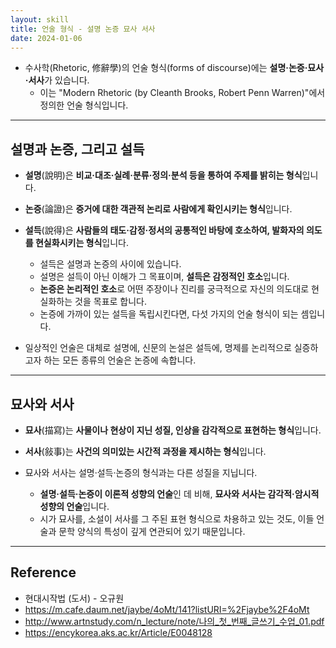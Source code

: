 ```yaml
---
layout: skill
title: 언술 형식 - 설명 논증 묘사 서사
date: 2024-01-06
---
```



- 수사학(Rhetoric, 修辭學)의 언술 형식(forms of discourse)에는 **설명·논증·묘사·서사**가 있습니다.
    - 이는 "Modern Rhetoric (by Cleanth Brooks, Robert Penn Warren)"에서 정의한 언술 형식입니다.


---


## 설명과 논증, 그리고 설득

- **설명**(說明)은 **비교·대조·실례·분류·정의·분석 등을 통하여 주제를 밝히는 형식**입니다.
- **논증**(論證)은 **증거에 대한 객관적 논리로 사람에게 확인시키는 형식**입니다.
- **설득**(說得)은 **사람들의 태도·감정·정서의 공통적인 바탕에 호소하여, 발화자의 의도를 현실화시키는 형식**입니다.
    - 설득은 설명과 논증의 사이에 있습니다.
    - 설명은 설득이 아닌 이해가 그 목표이며, **설득은 감정적인 호소**입니다.
    - **논증은 논리적인 호소**로 어떤 주장이나 진리를 궁극적으로 자신의 의도대로 현실화하는 것을 목표로 합니다.
    - 논증에 가까이 있는 설득을 독립시킨다면, 다섯 가지의 언술 형식이 되는 셈입니다.

- 일상적인 언술은 대체로 설명에, 신문의 논설은 설득에, 명제를 논리적으로 실증하고자 하는 모든 종류의 언술은 논증에 속합니다.


---


## 묘사와 서사

- **묘사**(描寫)는 **사물이나 현상이 지닌 성질, 인상을 감각적으로 표현하는 형식**입니다.
- **서사**(敍事)는 **사건의 의미있는 시간적 과정을 제시하는 형식**입니다.

- 묘사와 서사는 설명·설득·논증의 형식과는 다른 성질을 지닙니다.
    - **설명·설득·논증이 이론적 성향의 언술**인 데 비해, **묘사와 서사는 감각적·암시적 성향의 언술**입니다.
    - 시가 묘사를, 소설이 서사를 그 주된 표현 형식으로 차용하고 있는 것도, 이들 언술과 문학 양식의 특성이 깊게 연관되어 있기 때문입니다.


---


## Reference

- 현대시작법 (도서) - 오규원
- <https://m.cafe.daum.net/jaybe/4oMt/141?listURI=%2Fjaybe%2F4oMt>
- <http://www.artnstudy.com/n_lecture/note/나의_첫_번째_글쓰기_수업_01.pdf>
- <https://encykorea.aks.ac.kr/Article/E0048128>
